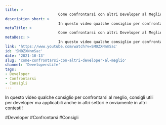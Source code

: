 ```yaml
---
title: > 
                        Come confrontarsi con altri Developer al Meglio?
description_short: > 
                        In questo video qualche consiglio per confrontarsi al meglio, consigli utili per developer ma applicabili anche in altri settori e ...
metaTitle: > 
                        Come confrontarsi con altri Developer al Meglio?
metaDesc: > 
                        In questo video qualche consiglio per confrontarsi al meglio, consigli utili per developer ma applicabili anche in altri settori e ...
link: 'https://www.youtube.com/watch?v=SM0ZXNnmSac'
id: 'SM0ZXNnmSac'
date: '2021-10-13'
slug: 'come-confrontarsi-con-altri-developer-al-meglio'
channel: 'DevelopersLife'
tags: 
- Developer
- Confrontarsi
- Consigli
---
```

In questo video qualche consiglio per confrontarsi al meglio, consigli utili per developer ma applicabili anche in altri settori e ovviamente in altri contesti!

#Developer #Confrontarsi #Consigli